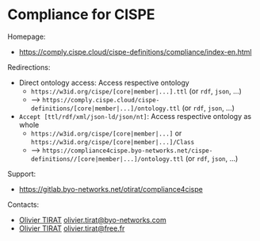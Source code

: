 Compliance for CISPE
=========================

Homepage:
* https://comply.cispe.cloud/cispe-definitions/compliance/index-en.html

Redirections:
* Direct ontology access: Access respective ontology
  * `https://w3id.org/cispe/[core|member|...].ttl` (or `rdf`, `json`, ...)
  * --> `https://comply.cispe.cloud/cispe-definitions/[core|member|...]/ontology.ttl` (or `rdf`, `json`, ...)
* `Accept [ttl/rdf/xml/json-ld/json/nt]`: Access respective ontology as whole
  * `https://w3id.org/cispe/[core|member|...]` or `https://w3id.org/cispe/[core|member|...]/Class`
  * --> `https://compliance4cispe.byo-networks.net/cispe-definitions//[core|member|...]/ontology.ttl` (or `rdf`, `json`, ...)

Support:
* https://gitlab.byo-networks.net/otirat/compliance4cispe

Contacts:
* [Olivier TIRAT](https://gitlab.byo-networks.net/otirat) <olivier.tirat@byo-networks.com>
* [Olivier TIRAT](https://gitlab.byo-networks.net/otitat) <olivier.tirat@free.fr>

